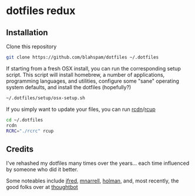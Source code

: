 # dotfiles redux

## Installation

Clone this repository

```sh
git clone https://github.com/blahspam/dotfiles ~/.dotfiles
```

If starting from a fresh OSX install, you can run the corresponding setup script. This script will install homebrew, a number of applications, programming languages, and utilities, configure some "sane" operating system defaults, and install the dotfiles (hopefully?)

```sh
~/.dotfiles/setup/osx-setup.sh
```

If you simply want to update your files, you can run [rcdn](https://thoughtbot.github.io/rcm/rcdn.1.html)/[rcup](https://thoughtbot.github.io/rcm/rcup.1.html)

```sh
cd ~/.dotfiles
rcdn
RCRC="./rcrc" rcup
```

## Credits

I've rehashed my dotfiles many times over the years... each time influenced by someone who did it better.

Some noteables include [jfred](https://github.com/jfred/dotfiles), [mnarrell](https://github.com/mnarrell/dotfiles), [holman](https://github.com/holman/dotfiles), and, most recently, the good folks over at [thoughtbot](https://github.com/thoughtbot/dotfiles/)